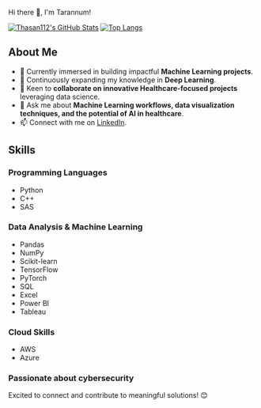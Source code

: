 Hi there 👋, I'm Tarannum!


[![Thasan112's GitHub Stats](https://github-readme-stats.vercel.app/api?username=Thasan112&show_icons=true&theme=radical)](https://github.com/Thasan112)
[![Top Langs](https://github-readme-stats.vercel.app/api/top-langs/?username=Thasan112&layout=compact&theme=radical)](https://github.com/Thasan112)


## About Me

- 🔭 Currently immersed in building impactful **Machine Learning projects**.
- 🌱 Continuously expanding my knowledge in **Deep Learning**.
- 👯 Keen to **collaborate on innovative Healthcare-focused projects** leveraging data science.
- 💬 Ask me about **Machine Learning workflows, data visualization techniques, and the potential of AI in healthcare**.
- 📫 Connect with me on [LinkedIn](https://www.linkedin.com/in/tarannum-h/).

## Skills

### Programming Languages
- Python
- C++
- SAS

### Data Analysis & Machine Learning
- Pandas
- NumPy
- Scikit-learn
- TensorFlow
- PyTorch
- SQL
- Excel
- Power BI
- Tableau

### Cloud Skills
- AWS
- Azure

### Passionate about cybersecurity


Excited to connect and contribute to meaningful solutions! 😊


